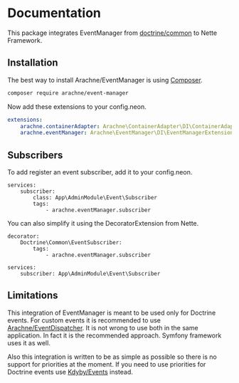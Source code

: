 Documentation
====

This package integrates EventManager from [doctrine/common](https://github.com/doctrine/common) to Nette Framework.


Installation
----

The best way to install Arachne/EventManager is using [Composer](http://getcomposer.org/).

```sh
composer require arachne/event-manager
```

Now add these extensions to your config.neon.

```yml
extensions:
    arachne.containerAdapter: Arachne\ContainerAdapter\DI\ContainerAdapterExtension
    arachne.eventManager: Arachne\EventManager\DI\EventManagerExtension
```


Subscribers
----

To add register an event subscriber, add it to your config.neon.

```
services:
    subscriber:
        class: App\AdminModule\Event\Subscriber
        tags:
            - arachne.eventManager.subscriber
```

You can also simplify it using the DecoratorExtension from Nette.

```
decorator:
    Doctrine\Common\EventSubscriber:
        tags:
            - arachne.eventManager.subscriber

services:
    subscriber: App\AdminModule\Event\Subscriber
```


Limitations
----

This integration of EventManager is meant to be used only for Doctrine events. For custom events it is recommended to use [Arachne/EventDispatcher](https://github.com/Arachne/EventDispatcher). It is not wrong to use both in the same application. In fact it is the recommended approach. Symfony framework uses it as well.

Also this integration is written to be as simple as possible so there is no support for priorities at the moment. If you need to use priorities for Doctrine events use [Kdyby/Events](https://github.com/Kdyby/Events) instead.
